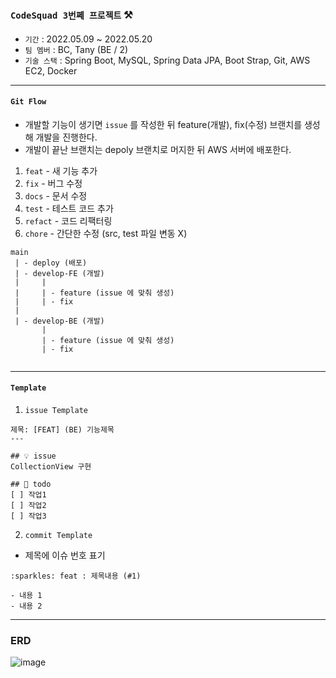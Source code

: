 ### `CodeSquad 3번쩨 프로젝트` ⚒
#### 
- `기간` : 2022.05.09 ~ 2022.05.20
- `팀 멤버` : BC, Tany (BE / 2)
- `기술 스택` : Spring Boot, MySQL, Spring Data JPA, Boot Strap, Git, AWS EC2, Docker
---

#### `Git Flow`
- 개발할 기능이 생기면 `issue` 를 작성한 뒤 feature(개발), fix(수정) 브랜치를 생성해 개발을 진행한다.
- 개발이 끝난 브랜치는 depoly 브랜치로 머지한 뒤 AWS 서버에 배포한다.
1. `feat` - 새 기능 추가
2. `fix` - 버그 수정
3. `docs` - 문서 수정
4. `test` - 테스트 코드 추가
5. `refact` - 코드 리팩터링
6. `chore` - 간단한 수정 (src, test 파일 변동 X)

``` text
main
 | - deploy (배포)
 | - develop-FE (개발)
 |     |
 |     | - feature (issue 에 맞춰 생성)
 |     | - fix
 |
 | - develop-BE (개발)
       |
       | - feature (issue 에 맞춰 생성)
       | - fix
      
```
---
#### `Template`
1. `issue Template`
```text
제목: [FEAT] (BE) 기능제목
---

## 💡 issue
CollectionView 구현

## 📝 todo
[ ] 작업1
[ ] 작업2
[ ] 작업3
```


2. `commit Template`
- 제목에 이슈 번호 표기
```text
:sparkles: feat : 제목내용 (#1)

- 내용 1
- 내용 2
```

--- 

### ERD

![image](https://user-images.githubusercontent.com/92678400/167776725-8c85b43f-df0c-494c-8bf4-c0fd1bfc6e31.png)
